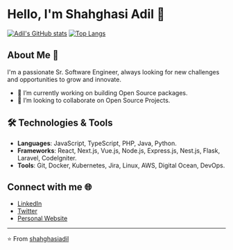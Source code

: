 # Hello, I'm Shahghasi Adil 👋

[![Adil's GitHub stats](https://github-readme-stats.vercel.app/api?username=shahghasiadil)](https://github.com/anuraghazra/github-readme-stats)
[![Top Langs](https://github-readme-stats.vercel.app/api/top-langs/?username=shahghasiadil&layout=compact)](https://github.com/anuraghazra/github-readme-stats)

## About Me 🚀

I'm a passionate Sr. Software Engineer, always looking for new challenges and opportunities to grow and innovate. 

- 🔭 I’m currently working on building Open Source packages.
- 👯 I’m looking to collaborate on Open Source Projects.

## 🛠️ Technologies & Tools

- **Languages**: JavaScript, TypeScript, PHP, Java, Python.
- **Frameworks**: React, Next.js, Vue.js, Node.js, Express.js, Nest.js, Flask, Laravel, CodeIgniter.
- **Tools**: Git, Docker, Kubernetes, Jira, Linux, AWS, Digital Ocean, DevOps.

## Connect with me 🌐

- [LinkedIn](https://linkedin.com/in/shahghasi-adil)
- [Twitter](https://twitter.com/shahghasi_adil)
- [Personal Website](https://shahghasi-adil.dev)

---
⭐️ From [shahghasiadil](https://github.com/shahghasiadil)
